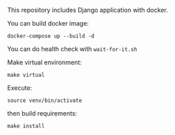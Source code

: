 This repository includes Django application with docker.

You can build docker image: 

``docker-compose up --build -d``

You can do health check with ``wait-for-it.sh``

Make virtual environment:

``make virtual``

Execute: 

``source venv/bin/activate``

then build requirements:

``make install``